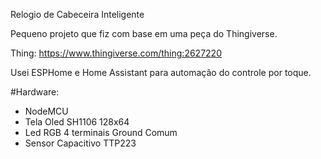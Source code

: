 Relogio de Cabeceira Inteligente

Pequeno projeto que fiz com base em uma peça do Thingiverse.

Thing: https://www.thingiverse.com/thing:2627220

Usei ESPHome e Home Assistant para automação do controle por toque.

#Hardware:
- NodeMCU
- Tela Oled SH1106 128x64
- Led RGB 4 terminais Ground Comum
- Sensor Capacitivo TTP223
